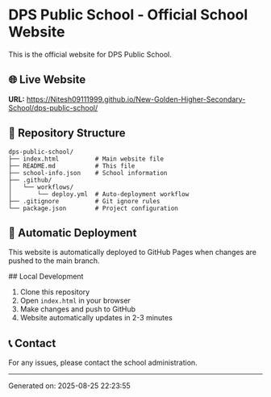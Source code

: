 # DPS Public School - Official School Website

This is the official website for DPS Public School.

## 🌐 Live Website
**URL:** https://Nitesh09111999.github.io/New-Golden-Higher-Secondary-School/dps-public-school/

## 📁 Repository Structure
```
dps-public-school/
├── index.html          # Main website file
├── README.md           # This file
├── school-info.json    # School information
├── .github/
│   └── workflows/
│       └── deploy.yml  # Auto-deployment workflow
├── .gitignore          # Git ignore rules
└── package.json        # Project configuration
```

## 🚀 Automatic Deployment
This website is automatically deployed to GitHub Pages when changes are pushed to the main branch.

##️ Local Development
1. Clone this repository
2. Open `index.html` in your browser
3. Make changes and push to GitHub
4. Website automatically updates in 2-3 minutes

## 📞 Contact
For any issues, please contact the school administration.

---
Generated on: 2025-08-25 22:23:55
